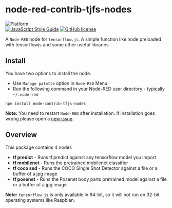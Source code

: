 # node-red-contrib-tjfs-nodes
[![Platform](https://img.shields.io/badge/platform-Node--RED-red)](https://nodered.org)
<br>[![JavaScript Style Guide](https://img.shields.io/badge/code_style-standard-brightgreen.svg)](https://standardjs.com)
[![GitHub license](https://img.shields.io/github/license/dceejay/tfjs-nodes)](https://github.com/dceejay/tfjs-nodes/blob/master/LICENSE)

A `Node-RED` node for `tensorflow.js`. A simple function like node preloaded with tensorflowjs and some other useful libraries.

## Install
You have two options to install the node.
 * Use `Manage palette` option in `Node-RED` Menu
 * Run the following command in your Node-RED user directory - typically `~/.node-red`
 ```
 npm install node-contrib-tfjs-nodes
 ```
**Note:** You need to restart `Node-RED` after installation. If installation goes wrong please open a [new issue](https://github.com/dceejay/tfjs-nodes/issues/new/choose).

## Overview
This package contains 4 nodes
 - **tf predict** - Runs tf.predict against any tensorflow model you import
 - **tf mobilenet** - Runs the pretrained mobilenet classifier
 - **tf coco ssd** - Runs the COCO Single Shot Detector against a file or a buffer of a jpg image
 - **tf posenet** - Runs the Posenet body parts pretrained model against a file or a buffer of a jpg image

**Note:** `tensorflow.js` is only available in 64-bit, so it will not run on 32-bit operating systems like Raspbian.
